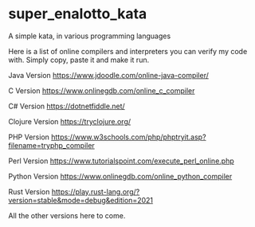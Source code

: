 # super_enalotto_kata
A simple kata, in various programming languages

Here is a list of online compilers and interpreters you can verify my code with.
Simply copy, paste it and make it run.

Java Version
https://www.jdoodle.com/online-java-compiler/

C Version
https://www.onlinegdb.com/online_c_compiler

C# Version
https://dotnetfiddle.net/

Clojure Version
https://tryclojure.org/

PHP Version
https://www.w3schools.com/php/phptryit.asp?filename=tryphp_compiler

Perl Version
https://www.tutorialspoint.com/execute_perl_online.php

Python Version
https://www.onlinegdb.com/online_python_compiler

Rust Version
https://play.rust-lang.org/?version=stable&mode=debug&edition=2021

All the other versions here to come.
